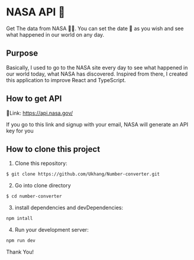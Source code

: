 
# NASA API 🚀 

Get The data from NASA 👨‍💻. You can set the date 📅 as you wish and see what happened in our world on any day.



## Purpose
Basically, I used to go to the NASA site every day to see what happened in our world today, what NASA has discovered. Inspired from there, I created this application to improve React and TypeScript.
## How to get API

🔗Link: https://api.nasa.gov/

If you go to this link and signup with your email, NASA will generate an API key for you
## How to clone this project

1. Clone this repository:
```bash
$ git clone https://github.com/Ukhang/Number-converter.git
```

2. Go into clone directory
```bash
$ cd number-converter
```

3. install dependencies and devDependencies:
```bash
npm intall
```

4. Run your development server:
```bash
npm run dev
```
Thank You!

